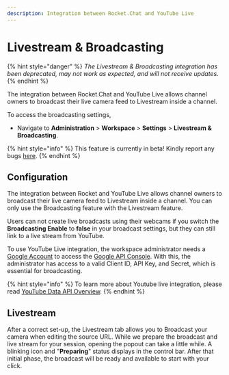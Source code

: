 ```yaml
---
description: Integration between Rocket.Chat and YouTube Live
---
```


# Livestream & Broadcasting

{% hint style="danger" %}
_The Livestream & Broadcasting_ _integration has been deprecated, may not work as expected, and will not receive updates._
{% endhint %}

The integration between Rocket.Chat and YouTube Live allows channel owners to broadcast their live camera feed to Livestream inside a channel.

To access the broadcasting settings,

* Navigate to **Administration** > **Workspace** > **Settings** > **Livestream & Broadcasting**.

{% hint style="info" %}
This feature is currently in beta! Kindly report any bugs [here](https://github.com/RocketChat/Rocket.Chat/issues).
{% endhint %}

## Configuration

The integration between Rocket and YouTube Live allows channel owners to broadcast their live camera feed to Livestream inside a channel. You can only use the Broadcasting feature with the Livestream feature.

Users can not create live broadcasts using their webcams if you switch the **Broadcasting Enable** to **false** in your broadcast settings, but they can still link to a live stream from YouTube.

To use YouTube Live integration, the workspace administrator needs a [Google Account](https://www.google.com/accounts/NewAccount) to access the [Google API Console](https://console.cloud.google.com/). With this, the administrator has access to a valid Client ID, API Key, and Secret, which is essential for broadcasting.

{% hint style="info" %}
To learn more about Youtube live integration, please read [YouTube Data API Overview](https://developers.google.com/youtube/v3/getting-started).
{% endhint %}

## Livestream

After a correct set-up, the Livestream tab allows you to Broadcast your camera when editing the source URL. While we prepare the broadcast and live stream for your session, opening the popout can take a little while. A blinking icon and "**Preparing**" status displays in the control bar. After that initial phase, the broadcast will be ready and available to start with your click.
